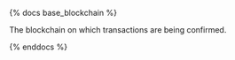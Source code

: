 {% docs base_blockchain %}

The blockchain on which transactions are being confirmed.

{% enddocs %}